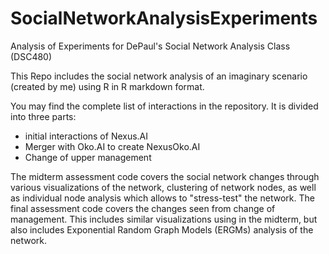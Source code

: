 # SocialNetworkAnalysisExperiments
Analysis of Experiments for DePaul's Social Network Analysis Class (DSC480)

This Repo includes the social network analysis of an imaginary scenario (created by me) using R in R markdown format. 

You may find the complete list of interactions in the repository. It is divided into three parts:
- initial interactions of Nexus.AI
- Merger with Oko.AI to create NexusOko.AI
- Change of upper management

The midterm assessment code covers the social network changes through various visualizations of the network, clustering of network nodes, as well as individual node analysis which allows to "stress-test" the network.
The final assessment code covers the changes seen from change of management. This includes similar visualizations using in the midterm, but also includes Exponential Random Graph Models (ERGMs) analysis of the network.
